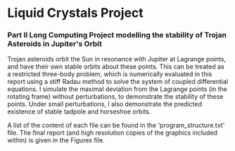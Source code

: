 # Liquid Crystals Project
### Part II Long Computing Project modelling the stability of Trojan Asteroids in Jupiter's Orbit

Trojan asteroids orbit the Sun in resonance with Jupiter at Lagrange points, and have their own stable orbits about these points. 
This can be treated as a restricted three-body problem, which is numerically evaluated in this report using a stiff Radau method to solve the system of coupled differential equations. 
I simulate the maximal deviation from the Lagrange points (in the rotating frame) without perturbations, to demonstrate the stability of these points.
Under small perturbations, I also demonstrate the predicted existence of stable tadpole and horseshoe orbits.

A list of the content of each file can be found in the 'program_structure.txt' file. 
The final report (and high resolution copies of the graphics included within) is given in the Figures file.
